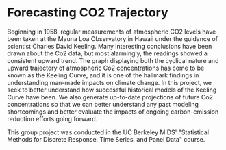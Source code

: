 # Forecasting CO2 Trajectory

Beginning in 1958, regular measurements of atmospheric CO2 levels have been taken at the Mauna Loa Observatory in Hawaii under the guidance of scientist Charles David Keeling. Many interesting conclusions have been drawn about the Co2 data, but most alarmingly, the readings showed a consistent upward trend. The graph displaying both the cyclical nature and upward trajectory of atmospheric Co2 concentrations has come to be known as the Keeling Curve, and it is one of the hallmark findings in understanding man-made impacts on climate change. In this project, we seek to better understand how successful historical models of the Keeling Curve have been. We also generate up-to-date projections of future Co2 concentrations so that we can better understand any past modeling shortcomings and better evaluate the impacts of ongoing carbon-emission reduction efforts going forward.

This group project was conducted in the UC Berkeley MIDS' "Statistical Methods for Discrete Response, Time Series, and Panel Data" course.
